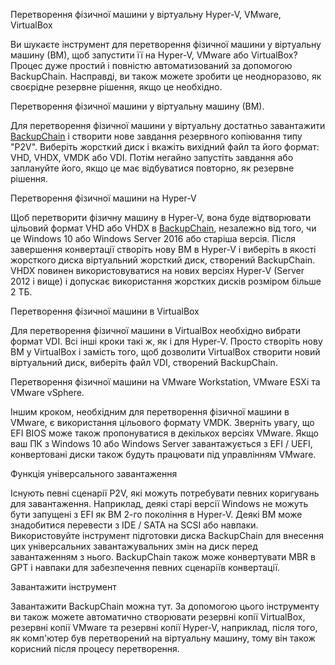 Перетворення фізичної машини у віртуальну Hyper-V, VMware, VirtualBox

Ви шукаєте інструмент для перетворення фізичної машини у віртуальну машину (ВМ), щоб запустити її на Hyper-V, VMware або VirtualBox? Процес дуже простий і повністю автоматизований за допомогою BackupChain. Насправді, ви також можете зробити це неодноразово, як своєрідне резервне рішення, якщо це необхідно.

Перетворення фізичної машини у віртуальну машину (ВМ).

Для перетворення фізичної машини у віртуальну достатньо завантажити [BackupChain](https://backupchain.fr) і створити нове завдання резервного копіювання типу "P2V". Виберіть жорсткий диск і вкажіть вихідний файл та його формат: VHD, VHDX, VMDK або VDI. Потім негайно запустіть завдання або заплануйте його, якщо це має відбуватися повторно, як резервне рішення.

Перетворення фізичної машини на Hyper-V

Щоб перетворити фізичну машину в Hyper-V, вона буде відтворювати цільовий формат VHD або VHDX в [BackupChain](https://backupchain.com), незалежно від того, чи це Windows 10 або Windows Server 2016 або старіша версія. Після завершення конвертації створіть нову ВМ в Hyper-V і виберіть в якості жорсткого диска віртуальний жорсткий диск, створений BackupChain. VHDX повинен використовуватися на нових версіях Hyper-V (Server 2012 і вище) і допускає використання жорстких дисків розміром більше 2 ТБ.

Перетворення фізичної машини в VirtualBox

Для перетворення фізичної машини в VirtualBox необхідно вибрати формат VDI. Всі інші кроки такі ж, як і для Hyper-V. Просто створіть нову ВМ у VirtualBox і замість того, щоб дозволити VirtualBox створити новий віртуальний диск, виберіть файл VDI, створений BackupChain.

Перетворення фізичної машини на VMware Workstation, VMware ESXi та VMware vSphere.

Іншим кроком, необхідним для перетворення фізичної машини в VMware, є використання цільового формату VMDK. Зверніть увагу, що EFI BIOS може також пропонуватися в декількох версіях VMware. Якщо ваш ПК з Windows 10 або Windows Server завантажується з EFI / UEFI, конвертовані диски також будуть працювати під управлінням VMware.

Функція універсального завантаження

Існують певні сценарії P2V, які можуть потребувати певних коригувань для завантаження. Наприклад, деякі старі версії Windows не можуть бути запущені з EFI як ВМ 2-го покоління в Hyper-V. Деякі ВМ може знадобитися перевести з IDE / SATA на SCSI або навпаки. Використовуйте інструмент підготовки диска BackupChain для внесення цих універсальних завантажувальних змін на диск перед завантаженням з нього. BackupChain також може конвертувати MBR в GPT і навпаки для забезпечення певних сценаріїв конвертації.

Завантажити інструмент

Завантажити BackupChain можна тут. За допомогою цього інструменту ви також можете автоматично створювати резервні копії VirtualBox, резервні копії VMware та резервні копії Hyper-V, наприклад, після того, як комп'ютер був перетворений на віртуальну машину, тому він також корисний після процесу перетворення. 
